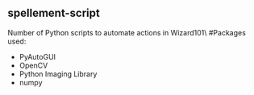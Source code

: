 ## spellement-script
Number of Python scripts to automate actions in Wizard101\\
#Packages used:
* PyAutoGUI
* OpenCV
* Python Imaging Library
* numpy
